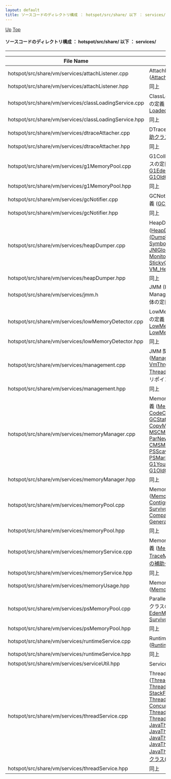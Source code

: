 ```yaml
---
layout: default
title: ソースコードのディレクトリ構成 ： hotspot/src/share/ 以下 ： services/
---
```

[Up](nopoim3uPN.html) [Top](../index.html)

#### ソースコードのディレクトリ構成 ： hotspot/src/share/ 以下 ： services/

--- 

File Name                                                             | Description
--------------------------------------------------------------------- | -----------------------------------------------------------------
hotspot/src/share/vm/services/attachListener.cpp                      |  AttachListener クラス関連のクラスの定義 ([AttachListener, AttachOperation](nok8M_8_GC.html))
hotspot/src/share/vm/services/attachListener.hpp                      |  同上
hotspot/src/share/vm/services/classLoadingService.cpp                 |  ClassLoadingService クラス関連のクラスの定義 ([ClassLoadingService, LoadedClassesEnumerator](novfZ8L0Qi.html))
hotspot/src/share/vm/services/classLoadingService.hpp                 |  同上
hotspot/src/share/vm/services/dtraceAttacher.cpp                      |  DTrace クラスの定義 ([DTrace, 及びその補助クラス(VM_DeoptimizeTheWorld)](noa4pW6mhZ.html))
hotspot/src/share/vm/services/dtraceAttacher.hpp                      |  同上
hotspot/src/share/vm/services/g1MemoryPool.cpp                        |  G1CollectedHeap 用の MemoryPool クラスの定義 ([G1MemoryPoolSuper, G1EdenPool, G1SurvivorPool, G1OldGenPool](nohMFm1PXC.html))
hotspot/src/share/vm/services/g1MemoryPool.hpp                        |  同上
hotspot/src/share/vm/services/gcNotifier.cpp                          |  GCNotifier クラス及びその補助クラスの定義 ([GCNotificationRequest, GCNotifier](nokXe6h2uE.html))
hotspot/src/share/vm/services/gcNotifier.hpp                          |  同上
hotspot/src/share/vm/services/heapDumper.cpp                          |  HeapDumper クラスの定義 ([HeapDumper, 及びその補助クラス(DumpWriter, DumperSupport, SymbolTableDumper, JNILocalsDumper, JNIGlobalsDumper, MonitorUsedDumper, StickyClassDumper, HeapObjectDumper, VM_HeapDumper)](noSQhq-Anw.html))
hotspot/src/share/vm/services/heapDumper.hpp                          |  同上
hotspot/src/share/vm/services/jmm.h                                   |  JMM (HotSpot Monitoring and Management Interface) 関連の定数/構造体の定義  (See: [here](no2114S_x.html) for details)
hotspot/src/share/vm/services/lowMemoryDetector.cpp                   |  LowMemoryDetector クラス関連のクラスの定義 ([ThresholdSupport, SensorInfo, LowMemoryDetector, LowMemoryDetectorDisabler](no-twyc8kx.html))
hotspot/src/share/vm/services/lowMemoryDetector.hpp                   |  同上
hotspot/src/share/vm/services/management.cpp                          |  JMM 関連の雑多なクラスの定義 ([Management, TraceVmCreationTime, VmThreadCountClosure, ThreadTimesClosure](noPUQCQRX6.html)) 及び JMM のエントリポイントとなる関数(jmm_*)の定義
hotspot/src/share/vm/services/management.hpp                          |  同上
hotspot/src/share/vm/services/memoryManager.cpp                       |  MemoryManager クラス関連のクラスの定義 ([MemoryManager, CodeCacheMemoryManager, GCStatInfo, GCMemoryManager, CopyMemoryManager, MSCMemoryManager, ParNewMemoryManager, CMSMemoryManager, PSScavengeMemoryManager, PSMarkSweepMemoryManager, G1YoungGenMemoryManager, G1OldGenMemoryManager](no6WcwJzZ8.html))
hotspot/src/share/vm/services/memoryManager.hpp                       |  同上
hotspot/src/share/vm/services/memoryPool.cpp                          |  MemoryPool クラス関連のクラスの定義 ([MemoryPool, CollectedMemoryPool, ContiguousSpacePool, SurvivorContiguousSpacePool, CompactibleFreeListSpacePool, GenerationPool, CodeHeapPool](norgoAqItH.html))
hotspot/src/share/vm/services/memoryPool.hpp                          |  同上
hotspot/src/share/vm/services/memoryService.cpp                       |  MemoryService クラス関連のクラスの定義 ([MemoryService, TraceMemoryManagerStats, 及びそれらの補助クラス(GcThreadCountClosure)](noG1syKBnp.html))
hotspot/src/share/vm/services/memoryService.hpp                       |  同上
hotspot/src/share/vm/services/memoryUsage.hpp                         |  MemoryUsage クラスの定義 ([MemoryUsage](noQQuccgaO.html))
hotspot/src/share/vm/services/psMemoryPool.cpp                        |  ParallelScavengeHeap 用の MemoryPool クラスの定義 ([PSGenerationPool, EdenMutableSpacePool, SurvivorMutableSpacePool](no-5dY4MxD.html))
hotspot/src/share/vm/services/psMemoryPool.hpp                        |  同上
hotspot/src/share/vm/services/runtimeService.cpp                      |  RuntimeService クラスの定義 ([RuntimeService](no0ZFloaHd.html))
hotspot/src/share/vm/services/runtimeService.hpp                      |  同上
hotspot/src/share/vm/services/serviceUtil.hpp                         |  ServiceUtil クラスの定義 ([ServiceUtil](no86HZ3Vo8.html))
hotspot/src/share/vm/services/threadService.cpp                       |  ThreadService クラス関連のクラスの定義 ([ThreadService, ThreadStatistics, ThreadSnapshot, ThreadStackTrace, StackFrameInfo, ThreadConcurrentLocks, ConcurrentLocksDump, ThreadDumpResult, DeadlockCycle, ThreadsListEnumerator, JavaThreadStatusChanger, JavaThreadInObjectWaitState, JavaThreadParkedState, JavaThreadBlockedOnMonitorEnterState, JavaThreadSleepState, 及びそれらの補助クラス(InflatedMonitorsClosure)](nosUynfb8I.html))
hotspot/src/share/vm/services/threadService.hpp                       |  同上






